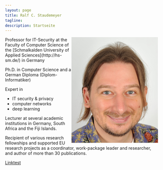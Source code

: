 ```yaml
---
layout: page
title: Ralf C. Staudemeyer
tagline:
description: Startseite
---
```


<img src="Staudemeyer350x285.png" alt="R.C.Staudemeyer" align="right">
Professor for IT-Security at the Faculty of Computer Science of the [Schmalkalden University of Applied Sciences](http://hs-sm.de/) in Germany

Ph.D. in Computer Science and a German Diploma (Diplom-Informatiker)

Expert in

* IT security & privacy
* computer networks
* deep learning

Lecturer at several academic institutions in Germany, South Africa and the Fiji Islands. 

Recipient of various research fellowships and supported EU research projects as a coordinator, work-package leader and researcher, and author of more than 30 publications.

<a href="staudemeyer350x285.png">Linktest</a>
